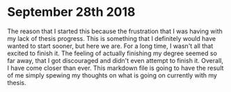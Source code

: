 # September 28th 2018 

The reason that I started this because the frustration that I was having with my lack of thesis progress. 
This is something that I definitely would have wanted to start sooner, but here we are. For a long time, I wasn't all that excited to
finish it. The feeling of actually finishing my degree seemed so far away, that I got discouraged and didn't even attempt to finish it. 
Overall, I have come closer than ever. This markdown file is going to have the result of me simply spewing my thoughts on what is going
on currently with my thesis. 
